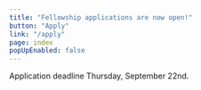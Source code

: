 ```yaml
---
title: "Fellowship applications are now open!"
button: "Apply"
link: "/apply"
page: index
popUpEnabled: false
---
```


Application deadline Thursday, September 22nd.
